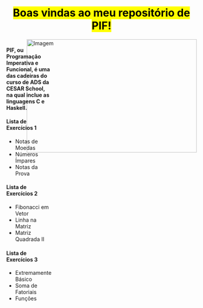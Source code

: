 <div style="text-align: center;">
  <h1><mark>Boas vindas ao meu repositório de PIF!</mark></h3>
</div>
  <div>
    <img src="https://media.discordapp.net/attachments/1219420812868718714/1298487119622311997/639c781ccce6e5130fb1ee9c7d672efe.gif?ex=6719bdde&is=67186c5e&hm=546375caef82a5844d513833950764b2702feef4a39d919ebc9d498365f89277&=&format=gif&width=400&height=250" alt="Imagem" style="width: 450px; height: 300px;" align="right">
  </div>

<div style="display: flex; justify-content: space-between; align-items: flex-start;">
  <div style="flex: 1; padding-right: 20px;">
    <h4>PIF, ou Programação Imperativa e Funcional, é uma das cadeiras do curso de ADS da CESAR School, na qual inclue as linguagens C e Haskell.</h4>
    <h4>Lista de Exercícios 1</h4>
    <ul>
      <li>Notas de Moedas</li>
      <li>Números Ímpares</li>
      <li>Notas da Prova</li>
    </ul>
    <h4>Lista de Exercícios 2</h4>
    <ul>
      <li>Fibonacci em Vetor</li>
      <li>Linha na Matriz</li>
      <li>Matriz Quadrada II</li>
    </ul>
    <h4>Lista de Exercícios 3</h4>
    <ul>
      <li>Extremamente Básico</li>
      <li>Soma de Fatoriais</li>
      <li>Funções</li>
    </ul>
  </div>

</div>

